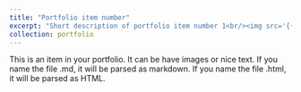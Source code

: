 ```yaml
---
title: "Portfolio item number"
excerpt: "Short description of portfolio item number 1<br/><img src='{{ site.baseurl }}images/500x300.png'>"
collection: portfolio
---
```


This is an item in your portfolio. It can be have images or nice text. If you name the file .md, it will be parsed as markdown. If you name the file .html, it will be parsed as HTML. 
